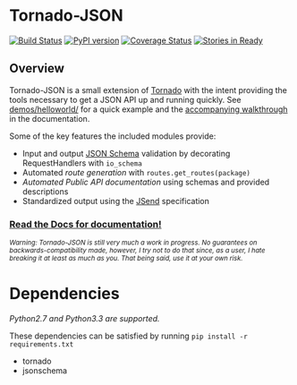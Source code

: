 # Tornado-JSON

[![Build Status](https://travis-ci.org/hfaran/Tornado-JSON.png?branch=master)](https://travis-ci.org/hfaran/Tornado-JSON)
[![PyPI version](https://badge.fury.io/py/Tornado-JSON.png)](http://badge.fury.io/py/Tornado-JSON)
[![Coverage Status](http://coveralls.io/repos/hfaran/Tornado-JSON/badge.png?branch=master)](https://coveralls.io/r/hfaran/Tornado-JSON?branch=master)
[![Stories in Ready](https://badge.waffle.io/hfaran/Tornado-JSON.png?label=In_Progress)](http://waffle.io/hfaran/Tornado-JSON)

## Overview

Tornado-JSON is a small extension of [Tornado](http://www.tornadoweb.org/en/stable/) with the intent providing the tools necessary to get a JSON API up and running quickly. See [demos/helloworld/](https://github.com/hfaran/Tornado-JSON/tree/master/demos/helloworld) for a quick example and the [accompanying walkthrough](http://tornado-json.readthedocs.org/en/latest/using_tornado_json.html) in the documentation.

Some of the key features the included modules provide:

* Input and output [JSON Schema](http://json-schema.org/) validation by decorating RequestHandlers with `io_schema`
* Automated *route generation* with `routes.get_routes(package)`
* *Automated Public API documentation* using schemas and provided descriptions
* Standardized output using the [JSend](http://labs.omniti.com/labs/jsend) specification

### [Read the Docs for documentation!](http://tornado-json.readthedocs.org/en/latest/index.html#)

<sub>*Warning: Tornado-JSON is still very much a work in progress. No guarantees on backwards-compatibility made, however, I try not to do that since, as a user, I hate breaking it at least as much as you. That being said, use it at your own risk.*</sub>


# Dependencies

*Python2.7 and Python3.3 are supported.*

These dependencies can be satisfied by running `pip install -r requirements.txt`

* tornado
* jsonschema
